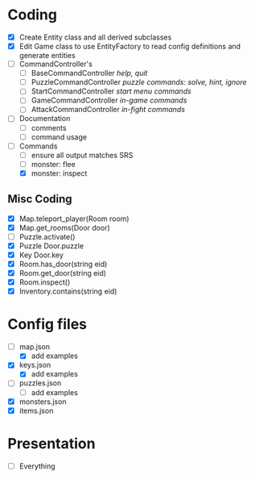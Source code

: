 # Coding

- [x] Create Entity class and all derived subclasses
- [x] Edit Game class to use EntityFactory to read config definitions and generate entities
- [ ] CommandController's
  - [ ] BaseCommandController *help, quit*
  - [ ] PuzzleCommandController *puzzle commands: solve, hint, ignore*
  - [ ] StartCommandController *start menu commands*
  - [ ] GameCommandController *in-game commands*
  - [ ] AttackCommandController *in-fight commands*
- [ ] Documentation
  - [ ] comments
  - [ ] command usage
- [ ] Commands
  - [ ] ensure all output matches SRS
  - [ ] monster: flee
  - [x] monster: inspect

## Misc Coding

- [x] Map.teleport_player(Room room)
- [x] Map.get_rooms(Door door)
- [ ] Puzzle.activate()
- [x] Puzzle Door.puzzle
- [x] Key Door.key
- [x] Room.has_door(string eid)
- [x] Room.get_door(string eid)
- [x] Room.inspect()
- [x] Inventory.contains(string eid)

# Config files

- [ ] map.json
  - [x] add examples
- [x] keys.json
  - [x] add examples
- [ ] puzzles.json
  - [ ] add examples
- [x] monsters.json
- [x] items.json

# Presentation

- [ ] Everything

